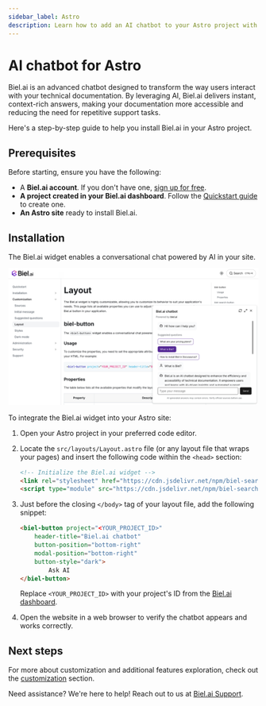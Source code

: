 ```yaml
---
sidebar_label: Astro
description: Learn how to add an AI chatbot to your Astro project with this step-by-step guide.
---
```


# AI chatbot for Astro

Biel.ai is an advanced chatbot designed to transform the way users interact with your technical documentation.
By leveraging AI, Biel.ai delivers instant, context-rich answers, making your documentation more accessible and reducing the need for repetitive support tasks.

Here's a step-by-step guide to help you install Biel.ai in your Astro project.

## Prerequisites

Before starting, ensure you have the following:

- A **Biel.ai account**. If you don't have one, [sign up for free](https://app.biel.ai/accounts/signup/).
- **A project created in your Biel.ai dashboard**. Follow the [Quickstart guide](../quickstart.md) to create one.
- **An Astro site** ready to install Biel.ai.  

## Installation

The Biel.ai widget enables a conversational chat powered by AI in your site.

![Chatbot widget for docs](./images/biel-widget-docs.png)

To integrate the Biel.ai widget into your Astro site:

1. Open your Astro project in your preferred code editor.

1. Locate the `src/layouts/Layout.astro` file (or any layout file that wraps your pages) and insert the following code within the `<head>` section:

    ```html
    <!-- Initialize the Biel.ai widget -->
    <link rel="stylesheet" href="https://cdn.jsdelivr.net/npm/biel-search/dist/biel-search/biel-search.css">
    <script type="module" src="https://cdn.jsdelivr.net/npm/biel-search/dist/biel-search/biel-search.esm.js"></script>
    ```

1. Just before the closing `</body>` tag of your layout file, add the following snippet:

    ```html
    <biel-button project="<YOUR_PROJECT_ID>" 
        header-title="Biel.ai chatbot"
        button-position="bottom-right"
        modal-position="bottom-right"
        button-style="dark">
            Ask AI
    </biel-button>
    ```

    Replace `<YOUR_PROJECT_ID>` with your project's ID from the [Biel.ai dashboard](../quickstart.md#2-create-a-project).

1. Open the website in a web browser to verify the chatbot appears and works correctly.

## Next steps

For more about customization and additional features exploration, check out the [customization](/category/customization) section.

Need assistance? We're here to help! Reach out to us at [Biel.ai Support](https://biel.ai/contact).
